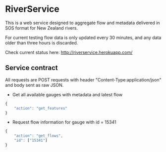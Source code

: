 # RiverService
This is a web service designed to aggregate flow and metadata delivered in SOS format for New Zealand rivers.

For current testing flow data is only updated every 30 minutes, and any data older than three hours is discarded.

Check current status here: http://riverservice.herokuapp.com/

## Service contract

All requests are POST requests with header "Content-Type:application/json" and body sent as raw JSON.

* Get all available gauges with metadata and latest flow

```javascript
{
	"action": "get_features"
}
```

* Request flow information for gauge with id = 15341

```javascript
{
    "action": "get_flows",
    "id": ["15341"]
}
```

